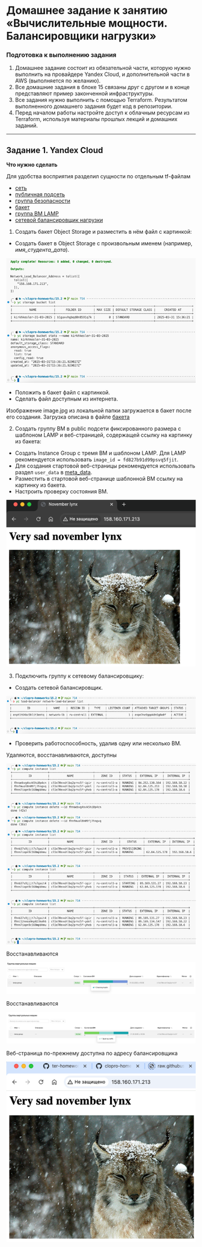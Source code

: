 # Домашнее задание к занятию «Вычислительные мощности. Балансировщики нагрузки»  

### Подготовка к выполнению задания

1. Домашнее задание состоит из обязательной части, которую нужно выполнить на провайдере Yandex Cloud, и дополнительной части в AWS (выполняется по желанию). 
2. Все домашние задания в блоке 15 связаны друг с другом и в конце представляют пример законченной инфраструктуры.  
3. Все задания нужно выполнить с помощью Terraform. Результатом выполненного домашнего задания будет код в репозитории. 
4. Перед началом работы настройте доступ к облачным ресурсам из Terraform, используя материалы прошлых лекций и домашних заданий.

---
## Задание 1. Yandex Cloud 

**Что нужно сделать**

Для удобства восприятия разделил сущности по отдельным tf-файлам

- [сеть](https://github.com/littlelucidlynx/clopro-homeworks/blob/main/15.2/vpc.tf)
- [публичная подсеть](https://github.com/littlelucidlynx/clopro-homeworks/blob/main/15.2/subnet_public.tf)
- [группа безопасности](https://github.com/littlelucidlynx/clopro-homeworks/blob/main/15.2/security_group.tf)
- [бакет](https://github.com/littlelucidlynx/clopro-homeworks/blob/main/15.2/bucket.tf)
- [группа ВМ LAMP](https://github.com/littlelucidlynx/clopro-homeworks/blob/main/15.2/lamp_group.tf)
- [сетевой балансировщик нагрузки](https://github.com/littlelucidlynx/clopro-homeworks/blob/main/15.2/nlb.tf)

1. Создать бакет Object Storage и разместить в нём файл с картинкой:

 - Создать бакет в Object Storage с произвольным именем (например, _имя_студента_дата_).

![Image alt](https://github.com/littlelucidlynx/clopro-homeworks/blob/main/15.2/Screen/yc_storage_list.png)

 - Положить в бакет файл с картинкой.
 - Сделать файл доступным из интернета.

Изображение image.jpg из локальной папки загружается в бакет после его создания. Загрузка описана в файле [бакета](https://github.com/littlelucidlynx/clopro-homeworks/blob/main/15.2/bucket.tf)
 
2. Создать группу ВМ в public подсети фиксированного размера с шаблоном LAMP и веб-страницей, содержащей ссылку на картинку из бакета:

 - Создать Instance Group с тремя ВМ и шаблоном LAMP. Для LAMP рекомендуется использовать `image_id = fd827b91d99psvq5fjit`.
 - Для создания стартовой веб-страницы рекомендуется использовать раздел `user_data` в [meta_data](https://cloud.yandex.ru/docs/compute/concepts/vm-metadata).
 - Разместить в стартовой веб-странице шаблонной ВМ ссылку на картинку из бакета.
 - Настроить проверку состояния ВМ.

![Image alt](https://github.com/littlelucidlynx/clopro-homeworks/blob/main/15.2/Screen/nlb_browser.png)

3. Подключить группу к сетевому балансировщику:

 - Создать сетевой балансировщик.

![Image alt](https://github.com/littlelucidlynx/clopro-homeworks/blob/main/15.2/Screen/network_load_balancer.png)

 - Проверить работоспособность, удалив одну или несколько ВМ.

Удаляются, восстанавливаются, доступны

![Image alt](https://github.com/littlelucidlynx/clopro-homeworks/blob/main/15.2/Screen/yc_delete_instance.png)

Восстанавливаются

![Image alt](https://github.com/littlelucidlynx/clopro-homeworks/blob/main/15.2/Screen/group_health_check.png)

Восстанавливаются

![Image alt](https://github.com/littlelucidlynx/clopro-homeworks/blob/main/15.2/Screen/group_health_check_1.png)

Веб-страница по-прежнему доступна по адресу балансировщика

![Image alt](https://github.com/littlelucidlynx/clopro-homeworks/blob/main/15.2/Screen/nlb_browser_1.png)